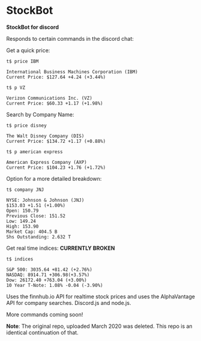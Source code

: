 # StockBot
 **StockBot for discord**

 Responds to certain commands in the discord chat:

Get a quick price:

    t$ price IBM

    International Business Machines Corporation (IBM)
    Current Price: $127.64 +4.24 (+3.44%)
    
    t$ p VZ
    
    Verizon Communications Inc. (VZ)
    Current Price: $60.33 +1.17 (+1.98%)

Search by Company Name:

    t$ price disney

    The Walt Disney Company (DIS)
    Current Price: $134.72 +1.17 (+0.88%)

    t$ p american express

    American Express Company (AXP)
    Current Price: $104.23 +1.76 (+1.72%)

Option for a more detailed breakdown:

    t$ company JNJ

    NYSE: Johnson & Johnson (JNJ)
    $153.03 +1.51 (+1.00%)
    Open: 150.79
    Previous Close: 151.52
    Low: 149.24
    High: 153.90
    Market Cap: 404.5 B
    Shs Outstanding: 2.632 T

Get real time indices: **CURRENTLY BROKEN**

    t$ indices

    S&P 500: 3035.64 +81.42 (+2.76%)
    NASDAQ: 8914.71 +306.98(+3.57%)
    Dow: 26172.40 +763.04 (+3.00%)
    10 Year T-Note: 1.08% -0.04 (-3.90%)


Uses the finnhub.io API for realtime stock prices and uses the AlphaVantage API for company searches.
Discord.js and node.js.

More commands coming soon!

 **Note**: The original repo, uploaded March 2020 was deleted. This repo is an identical continuation of that.
